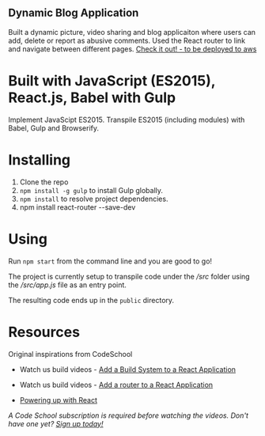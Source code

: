 ## Dynamic Blog Application

Built a dynamic picture, video sharing and blog applicaiton where users can add, delete or report as abusive comments. Used the React router to link and navigate between different pages.  [Check it out! - to be deployed to aws](https://www.aws.com/)


# Built with JavaScript (ES2015), React.js, Babel with Gulp

Implement JavaScipt ES2015. Transpile ES2015 (including modules) with Babel, Gulp and Browserify.


# Installing

1. Clone the repo
2. `npm install -g gulp` to install Gulp globally.
3. `npm install` to resolve project dependencies.
4. npm install react-router --save-dev

# Using

Run `npm start` from the command line and you are good to go!

The project is currently setup to transpile code under the _/src_ folder using the _/src/app.js_ file as an entry point.

The resulting code ends up in the `public` directory.

# Resources

Original inspirations from CodeSchool
- Watch us build videos - [Add a Build System to a React Application](https://www.codeschool.com/screencasts/add-a-build-system-to-a-react-application)

- Watch us build videos - [Add a router to a React Application](https://www.codeschool.com/screencasts/add-a-router-to-a-react-application)

- [Powering up with React](https://www.codeschool.com/courses/powering-up-with-react)


_A Code School subscription is required before watching the videos. Don't have one yet? [Sign up today!](https://www.codeschool.com/pricing)_

